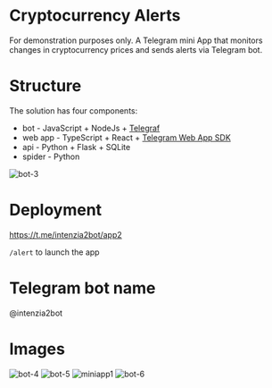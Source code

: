 # Cryptocurrency Alerts

For demonstration purposes only.
A Telegram mini App that monitors changes in cryptocurrency prices and sends alerts via Telegram bot.

# Structure

The solution has four components:
- bot - JavaScript + NodeJs + [Telegraf](https://www.npmjs.com/package/telegraf) 
- web app - TypeScript + React + [Telegram Web App SDK](https://core.telegram.org/bots/webapps)
- api - Python + Flask + SQLite
- spider - Python

![bot-3](https://github.com/maciej-soczka/alerts/assets/4355310/97bb457d-104f-446a-a912-32f5bc083d74)

# Deployment
 https://t.me/intenzia2bot/app2

 `/alert` to launch the app

# Telegram bot name
@intenzia2bot


# Images

![bot-4](https://github.com/maciej-soczka/alerts/assets/4355310/416f0e23-4da8-4c73-8647-940c6483a2b3)
![bot-5](https://github.com/maciej-soczka/alerts/assets/4355310/c6c71cbf-bb99-4bb8-8b6a-7ca20b450648)
![miniapp1](https://github.com/maciej-soczka/alerts/assets/4355310/3f91f683-1a25-4be4-ba26-b0f9126a292f)
![bot-6](https://github.com/maciej-soczka/alerts/assets/4355310/248a7fa0-3dae-444b-8f5f-5f843dfb2161)


